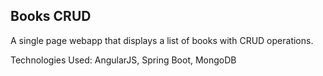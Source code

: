 Books CRUD
------------------------------------------------------
A single page webapp that displays a list of books with CRUD operations.

Technologies Used:
AngularJS, Spring Boot, MongoDB

